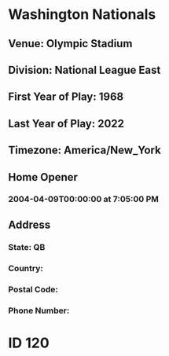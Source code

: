 # Washington Nationals
## Venue: Olympic Stadium
## Division: National League East
## First Year of Play: 1968
## Last Year of Play: 2022
## Timezone: America/New_York
## Home Opener
### 2004-04-09T00:00:00 at 7:05:00 PM
## Address
### 
### State: QB
### Country: 
### Postal Code: 
### Phone Number: 
# ID 120
